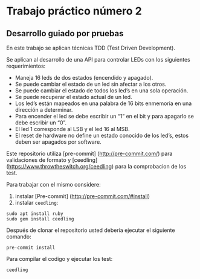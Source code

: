 # Trabajo práctico número 2

## Desarrollo guiado por pruebas

En este trabajo se aplican técnicas TDD (Test Driven Development).

Se aplican al desarrollo de una API para controlar LEDs con los siguientes requerimientos:

* Maneja 16 leds de dos estados (encendido y apagado).
* Se puede cambiar el estado de un led sin afectar a los otros.
* Se puede cambiar el estado de todos los led’s en una sola operación.
* Se puede recuperar el estado actual de un led.
* Los led’s están mapeados en una palabra de 16 bits enmemoria en una dirección a determinar.
* Para encender el led se debe escribir un “1” en el bit y para apagarlo se debe escribir un “0”.
* El led 1 corresponde al LSB y el led 16 al MSB.
* El reset de hardware no define un estado conocido de los led’s, estos deben ser apagados por software.


Este repositorio utiliza [pre-commit] (http://pre-commit.com/) para validaciones de formato y [ceedling] (https://www.throwtheswitch.org/ceedling) para la comprobacion de los test.

Para trabajar con el mismo considere:

1. instalar [Pre-commit] (http://pre-commit.com/#install)
2. instalar `ceedling`:

```
sudo apt install ruby
sudo gem install ceedling
```

Después de clonar el repositorio usted debería ejecutar el siguiente comando:

```
pre-commit install
```

Para compilar el codigo y ejecutar los test:

```
ceedling
```


